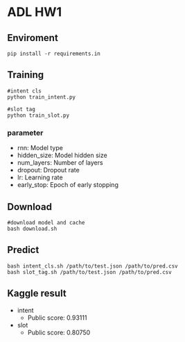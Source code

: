 # ADL HW1

## Enviroment

```
pip install -r requirements.in
```

## Training
```
#intent cls
python train_intent.py

#slot tag
python train_slot.py
```

### parameter
- rnn: Model type
- hidden_size: Model hidden size
- num_layers: Number of layers
- dropout: Dropout rate
- lr: Learning rate
- early_stop: Epoch of early stopping


## Download

```
#download model and cache
bash download.sh
```

## Predict

```
bash intent_cls.sh /path/to/test.json /path/to/pred.csv
bash slot_tag.sh /path/to/test.json /path/to/pred.csv
```

## Kaggle result

- intent
  - Public score: 0.93111
- slot
  - Public score: 0.80750